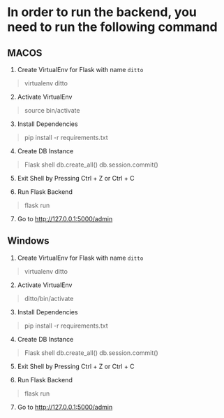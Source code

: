# In order to run the backend, you need to run the following command

## MACOS
1. Create VirtualEnv for Flask with name `ditto`
> virtualenv ditto

2. Activate VirtualEnv
> source bin/activate

3. Install Dependencies
> pip install -r requirements.txt

4. Create DB Instance
> Flask shell
> db.create_all()
> db.session.commit()

5. Exit Shell by Pressing Ctrl + Z or Ctrl + C

6. Run Flask Backend
> flask run

7. Go to http://127.0.0.1:5000/admin


## Windows
1. Create VirtualEnv for Flask with name `ditto`
> virtualenv ditto

2. Activate VirtualEnv
> ditto/bin/activate

3. Install Dependencies
> pip install -r requirements.txt

4. Create DB Instance
> Flask shell
> db.create_all()
> db.session.commit()

5. Exit Shell by Pressing Ctrl + Z or Ctrl + C

6. Run Flask Backend
> flask run

7. Go to http://127.0.0.1:5000/admin
